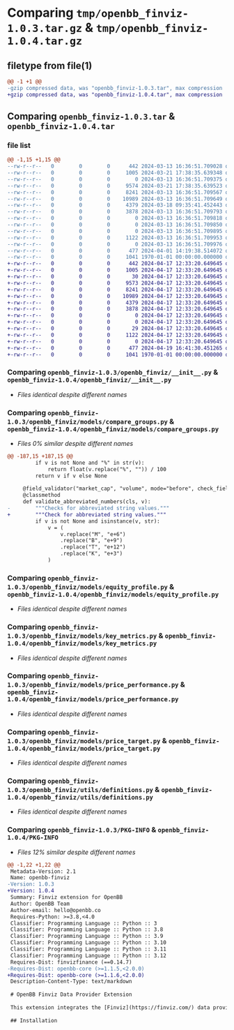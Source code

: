 # Comparing `tmp/openbb_finviz-1.0.3.tar.gz` & `tmp/openbb_finviz-1.0.4.tar.gz`

## filetype from file(1)

```diff
@@ -1 +1 @@
-gzip compressed data, was "openbb_finviz-1.0.3.tar", max compression
+gzip compressed data, was "openbb_finviz-1.0.4.tar", max compression
```

## Comparing `openbb_finviz-1.0.3.tar` & `openbb_finviz-1.0.4.tar`

### file list

```diff
@@ -1,15 +1,15 @@
--rw-r--r--   0        0        0      442 2024-03-13 16:36:51.709028 openbb_finviz-1.0.3/README.md
--rw-r--r--   0        0        0     1005 2024-03-21 17:38:35.639348 openbb_finviz-1.0.3/openbb_finviz/__init__.py
--rw-r--r--   0        0        0        0 2024-03-13 16:36:51.709375 openbb_finviz-1.0.3/openbb_finviz/models/__init__.py
--rw-r--r--   0        0        0     9574 2024-03-21 17:38:35.639523 openbb_finviz-1.0.3/openbb_finviz/models/compare_groups.py
--rw-r--r--   0        0        0     8241 2024-03-13 16:36:51.709567 openbb_finviz-1.0.3/openbb_finviz/models/equity_profile.py
--rw-r--r--   0        0        0    10989 2024-03-13 16:36:51.709649 openbb_finviz-1.0.3/openbb_finviz/models/key_metrics.py
--rw-r--r--   0        0        0     4379 2024-03-18 09:35:41.452443 openbb_finviz-1.0.3/openbb_finviz/models/price_performance.py
--rw-r--r--   0        0        0     3878 2024-03-13 16:36:51.709793 openbb_finviz-1.0.3/openbb_finviz/models/price_target.py
--rw-r--r--   0        0        0        0 2024-03-13 16:36:51.709818 openbb_finviz-1.0.3/openbb_finviz/models/py.typed
--rw-r--r--   0        0        0        0 2024-03-13 16:36:51.709850 openbb_finviz-1.0.3/openbb_finviz/py.typed
--rw-r--r--   0        0        0        0 2024-03-13 16:36:51.709895 openbb_finviz-1.0.3/openbb_finviz/utils/__init__.py
--rw-r--r--   0        0        0     1122 2024-03-13 16:36:51.709953 openbb_finviz-1.0.3/openbb_finviz/utils/definitions.py
--rw-r--r--   0        0        0        0 2024-03-13 16:36:51.709976 openbb_finviz-1.0.3/openbb_finviz/utils/py.typed
--rw-r--r--   0        0        0      477 2024-04-01 14:19:38.514072 openbb_finviz-1.0.3/pyproject.toml
--rw-r--r--   0        0        0     1041 1970-01-01 00:00:00.000000 openbb_finviz-1.0.3/PKG-INFO
+-rw-r--r--   0        0        0      442 2024-04-17 12:33:20.649645 openbb_finviz-1.0.4/README.md
+-rw-r--r--   0        0        0     1005 2024-04-17 12:33:20.649645 openbb_finviz-1.0.4/openbb_finviz/__init__.py
+-rw-r--r--   0        0        0       30 2024-04-17 12:33:20.649645 openbb_finviz-1.0.4/openbb_finviz/models/__init__.py
+-rw-r--r--   0        0        0     9573 2024-04-17 12:33:20.649645 openbb_finviz-1.0.4/openbb_finviz/models/compare_groups.py
+-rw-r--r--   0        0        0     8241 2024-04-17 12:33:20.649645 openbb_finviz-1.0.4/openbb_finviz/models/equity_profile.py
+-rw-r--r--   0        0        0    10989 2024-04-17 12:33:20.649645 openbb_finviz-1.0.4/openbb_finviz/models/key_metrics.py
+-rw-r--r--   0        0        0     4379 2024-04-17 12:33:20.649645 openbb_finviz-1.0.4/openbb_finviz/models/price_performance.py
+-rw-r--r--   0        0        0     3878 2024-04-17 12:33:20.649645 openbb_finviz-1.0.4/openbb_finviz/models/price_target.py
+-rw-r--r--   0        0        0        0 2024-04-17 12:33:20.649645 openbb_finviz-1.0.4/openbb_finviz/models/py.typed
+-rw-r--r--   0        0        0        0 2024-04-17 12:33:20.649645 openbb_finviz-1.0.4/openbb_finviz/py.typed
+-rw-r--r--   0        0        0       29 2024-04-17 12:33:20.649645 openbb_finviz-1.0.4/openbb_finviz/utils/__init__.py
+-rw-r--r--   0        0        0     1122 2024-04-17 12:33:20.649645 openbb_finviz-1.0.4/openbb_finviz/utils/definitions.py
+-rw-r--r--   0        0        0        0 2024-04-17 12:33:20.649645 openbb_finviz-1.0.4/openbb_finviz/utils/py.typed
+-rw-r--r--   0        0        0      477 2024-04-19 16:41:30.451265 openbb_finviz-1.0.4/pyproject.toml
+-rw-r--r--   0        0        0     1041 1970-01-01 00:00:00.000000 openbb_finviz-1.0.4/PKG-INFO
```

### Comparing `openbb_finviz-1.0.3/openbb_finviz/__init__.py` & `openbb_finviz-1.0.4/openbb_finviz/__init__.py`

 * *Files identical despite different names*

### Comparing `openbb_finviz-1.0.3/openbb_finviz/models/compare_groups.py` & `openbb_finviz-1.0.4/openbb_finviz/models/compare_groups.py`

 * *Files 0% similar despite different names*

```diff
@@ -187,15 +187,15 @@
         if v is not None and "%" in str(v):
             return float(v.replace("%", "")) / 100
         return v if v else None
 
     @field_validator("market_cap", "volume", mode="before", check_fields=False)
     @classmethod
     def validate_abbreviated_numbers(cls, v):
-        """Checks for abbreviated string values."""
+        """Check for abbreviated string values."""
         if v is not None and isinstance(v, str):
             v = (
                 v.replace("M", "e+6")
                 .replace("B", "e+9")
                 .replace("T", "e+12")
                 .replace("K", "e+3")
             )
```

### Comparing `openbb_finviz-1.0.3/openbb_finviz/models/equity_profile.py` & `openbb_finviz-1.0.4/openbb_finviz/models/equity_profile.py`

 * *Files identical despite different names*

### Comparing `openbb_finviz-1.0.3/openbb_finviz/models/key_metrics.py` & `openbb_finviz-1.0.4/openbb_finviz/models/key_metrics.py`

 * *Files identical despite different names*

### Comparing `openbb_finviz-1.0.3/openbb_finviz/models/price_performance.py` & `openbb_finviz-1.0.4/openbb_finviz/models/price_performance.py`

 * *Files identical despite different names*

### Comparing `openbb_finviz-1.0.3/openbb_finviz/models/price_target.py` & `openbb_finviz-1.0.4/openbb_finviz/models/price_target.py`

 * *Files identical despite different names*

### Comparing `openbb_finviz-1.0.3/openbb_finviz/utils/definitions.py` & `openbb_finviz-1.0.4/openbb_finviz/utils/definitions.py`

 * *Files identical despite different names*

### Comparing `openbb_finviz-1.0.3/PKG-INFO` & `openbb_finviz-1.0.4/PKG-INFO`

 * *Files 12% similar despite different names*

```diff
@@ -1,22 +1,22 @@
 Metadata-Version: 2.1
 Name: openbb-finviz
-Version: 1.0.3
+Version: 1.0.4
 Summary: Finviz extension for OpenBB
 Author: OpenBB Team
 Author-email: hello@openbb.co
 Requires-Python: >=3.8,<4.0
 Classifier: Programming Language :: Python :: 3
 Classifier: Programming Language :: Python :: 3.8
 Classifier: Programming Language :: Python :: 3.9
 Classifier: Programming Language :: Python :: 3.10
 Classifier: Programming Language :: Python :: 3.11
 Classifier: Programming Language :: Python :: 3.12
 Requires-Dist: finvizfinance (==0.14.7)
-Requires-Dist: openbb-core (>=1.1.5,<2.0.0)
+Requires-Dist: openbb-core (>=1.1.6,<2.0.0)
 Description-Content-Type: text/markdown
 
 # OpenBB Finviz Data Provider Extension
 
 This extension integrates the [Finviz](https://finviz.com/) data provider into the OpenBB Platform.
 
 ## Installation
```

